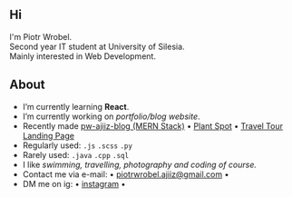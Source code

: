 <h2>Hi </h2>
<p>I'm Piotr Wrobel.<br />
Second year IT student at University of Silesia.<br />
Mainly interested in Web Development.</p>

## About
* I’m currently learning **React**.
* I’m currently working on *portfolio/blog website*.
* Recently made [pw-ajiiz-blog (MERN Stack)](https://pw-ajiiz-blog.netlify.app/) • [Plant Spot](https://github.com/ajiiz/plants-react-app) • [Travel Tour Landing Page](https://github.com/ajiiz/travel-tour-website)
* Regularly used: `.js` `.scss` `.py`
* Rarely used: `.java` `.cpp` `.sql`
* I like *swimming, travelling, photography and coding of course.*
* Contact me via e-mail: • piotrwrobel.ajiiz@gmail.com •
* DM me on ig: • <a href="https://www.instagram.com/pvvrbl/">instagram</a> •
